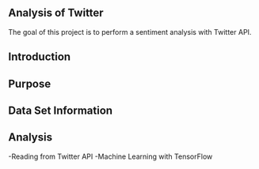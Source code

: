 ## Analysis of Twitter
The goal of this project is to perform a sentiment analysis with Twitter API.


## Introduction

## Purpose


## Data Set Information

## Analysis
-Reading from Twitter API
-Machine Learning with TensorFlow

